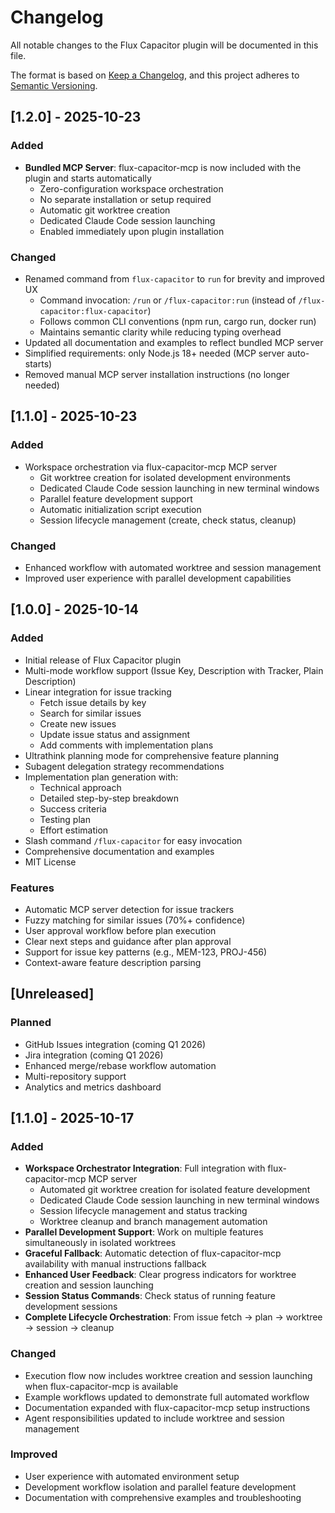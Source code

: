 # Changelog

All notable changes to the Flux Capacitor plugin will be documented in this file.

The format is based on [Keep a Changelog](https://keepachangelog.com/en/1.0.0/),
and this project adheres to [Semantic Versioning](https://semver.org/spec/v2.0.0.html).

## [1.2.0] - 2025-10-23

### Added
- **Bundled MCP Server**: flux-capacitor-mcp is now included with the plugin and starts automatically
  - Zero-configuration workspace orchestration
  - No separate installation or setup required
  - Automatic git worktree creation
  - Dedicated Claude Code session launching
  - Enabled immediately upon plugin installation

### Changed
- Renamed command from `flux-capacitor` to `run` for brevity and improved UX
  - Command invocation: `/run` or `/flux-capacitor:run` (instead of `/flux-capacitor:flux-capacitor`)
  - Follows common CLI conventions (npm run, cargo run, docker run)
  - Maintains semantic clarity while reducing typing overhead
- Updated all documentation and examples to reflect bundled MCP server
- Simplified requirements: only Node.js 18+ needed (MCP server auto-starts)
- Removed manual MCP server installation instructions (no longer needed)

## [1.1.0] - 2025-10-23

### Added
- Workspace orchestration via flux-capacitor-mcp MCP server
  - Git worktree creation for isolated development environments
  - Dedicated Claude Code session launching in new terminal windows
  - Parallel feature development support
  - Automatic initialization script execution
  - Session lifecycle management (create, check status, cleanup)

### Changed
- Enhanced workflow with automated worktree and session management
- Improved user experience with parallel development capabilities

## [1.0.0] - 2025-10-14

### Added
- Initial release of Flux Capacitor plugin
- Multi-mode workflow support (Issue Key, Description with Tracker, Plain Description)
- Linear integration for issue tracking
  - Fetch issue details by key
  - Search for similar issues
  - Create new issues
  - Update issue status and assignment
  - Add comments with implementation plans
- Ultrathink planning mode for comprehensive feature planning
- Subagent delegation strategy recommendations
- Implementation plan generation with:
  - Technical approach
  - Detailed step-by-step breakdown
  - Success criteria
  - Testing plan
  - Effort estimation
- Slash command `/flux-capacitor` for easy invocation
- Comprehensive documentation and examples
- MIT License

### Features
- Automatic MCP server detection for issue trackers
- Fuzzy matching for similar issues (70%+ confidence)
- User approval workflow before plan execution
- Clear next steps and guidance after plan approval
- Support for issue key patterns (e.g., MEM-123, PROJ-456)
- Context-aware feature description parsing

## [Unreleased]

### Planned
- GitHub Issues integration (coming Q1 2026)
- Jira integration (coming Q1 2026)
- Enhanced merge/rebase workflow automation
- Multi-repository support
- Analytics and metrics dashboard

## [1.1.0] - 2025-10-17

### Added
- **Workspace Orchestrator Integration**: Full integration with flux-capacitor-mcp MCP server
  - Automated git worktree creation for isolated feature development
  - Dedicated Claude Code session launching in new terminal windows
  - Session lifecycle management and status tracking
  - Worktree cleanup and branch management automation
- **Parallel Development Support**: Work on multiple features simultaneously in isolated worktrees
- **Graceful Fallback**: Automatic detection of flux-capacitor-mcp availability with manual instructions fallback
- **Enhanced User Feedback**: Clear progress indicators for worktree creation and session launching
- **Session Status Commands**: Check status of running feature development sessions
- **Complete Lifecycle Orchestration**: From issue fetch → plan → worktree → session → cleanup

### Changed
- Execution flow now includes worktree creation and session launching when flux-capacitor-mcp is available
- Example workflows updated to demonstrate full automated workflow
- Documentation expanded with flux-capacitor-mcp setup instructions
- Agent responsibilities updated to include worktree and session management

### Improved
- User experience with automated environment setup
- Development workflow isolation and parallel feature development
- Documentation with comprehensive examples and troubleshooting
